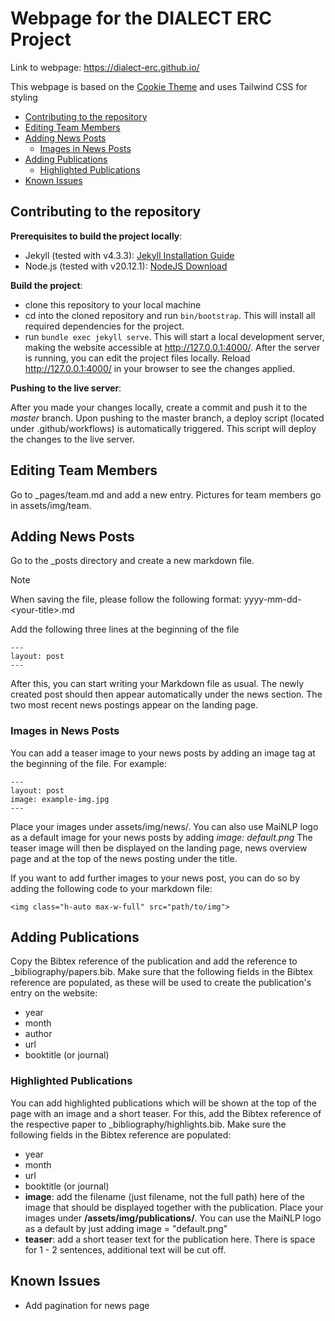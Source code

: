 # Webpage for the DIALECT ERC Project

Link to webpage: https://dialect-erc.github.io/

This webpage is based on the [Cookie Theme](https://github.com/abhinavs/cookie) and uses Tailwind CSS for styling

 * [Contributing to the repository](#contributing-to-the-repository)
 * [Editing Team Members](#editing-team-members)
 * [Adding News Posts](#adding-news-posts)
   + [Images in News Posts](#images-in-news-posts)
 * [Adding Publications](#adding-publications)
   + [Highlighted Publications](#highlighted-publications)
 * [Known Issues](#known-issues)



## Contributing to the repository

**Prerequisites to build the project locally**:  
- Jekyll (tested with v4.3.3): [Jekyll Installation Guide](https://jekyllrb.com/docs/installation/)
- Node.js (tested with v20.12.1): [NodeJS Download](https://nodejs.org/en/download)

**Build the project**:
 - clone this repository to your local machine
 - cd into the cloned repository and run ```bin/bootstrap```. This will install all required dependencies for the project.
 - run ```bundle exec jekyll serve```. This will start a local development server, making the website accessible at http://127.0.0.1:4000/. After the server is running, you can edit the project files locally.
Reload http://127.0.0.1:4000/ in your browser to see the changes applied.

**Pushing to the live server**:

After you made your changes locally, create a commit and push it to the *master* branch. Upon pushing to the master branch, a deploy script (located under .github/workflows) is automatically triggered.
This script will deploy the changes to the live server.

## Editing Team Members
Go to _pages/team.md and add a new entry. Pictures for team members go in assets/img/team.

## Adding News Posts
Go to the _posts directory and create a new markdown file.
> [!NOTE]  
> When saving the file, please follow the following format: yyyy-mm-dd-\<your-title\>.md

Add the following three lines at the beginning of the file
```
---
layout: post
---
```
After this, you can start writing your Markdown file as usual.
The newly created post should then appear automatically under the news section. The two most recent news postings appear on the landing page.

### Images in News Posts

You can add a teaser image to your news posts by adding an image tag at the beginning of the file. For example:
```
---
layout: post
image: example-img.jpg
---
```
Place your images under assets/img/news/. You can also use MaiNLP logo as a default image for your news posts by adding *image: default.png*
The teaser image will then be displayed on the landing page, news overview page and at the top of the news posting under the title. 

If you want to add further images to your news post, you can do so by adding the following code to your markdown file:
```
<img class="h-auto max-w-full" src="path/to/img">
```
## Adding Publications
Copy the Bibtex reference of the publication and add the reference to _bibliography/papers.bib. Make sure that the following fields in the Bibtex reference are populated, as these will be used to create the publication's entry on the website:
 - year
 - month
 - author
 - url
 - booktitle (or journal)

### Highlighted Publications
You can add highlighted publications which will be shown at the top of the page with an image and a short teaser. For this, add the Bibtex reference of the respective paper to _bibliography/highlights.bib. Make sure the following fields in the Bibtex reference are populated:
 - year
 - month
 - url
 - booktitle (or journal)
 - **image**: add the filename (just filename, not the full path) here of the image that should be displayed together with the publication. Place your images under **/assets/img/publications/**. You can use the MaiNLP logo as a default by just adding image = "default.png"
 - **teaser**: add a short teaser text for the publication here. There is space for 1 - 2 sentences, additional text will be cut off.

## Known Issues
   - Add pagination for news page
